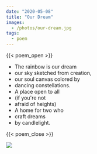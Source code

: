 ```yaml
---
date: "2020-05-08"
title: "Our Dream"
images:
  - /photos/our-dream.jpg
tags:
  - poem
---
```

  
{{< poem_open >}}

* The rainbow is our dream
* our sky sketched from creation,
* our soul canvas colored by
* dancing constellations.
* A place open to all
* (if you're not
* afraid of heights)
* A home for two who
* craft dreams
* by candlelight.

{{< poem_close >}}

![](/photos/our-dream.jpg)